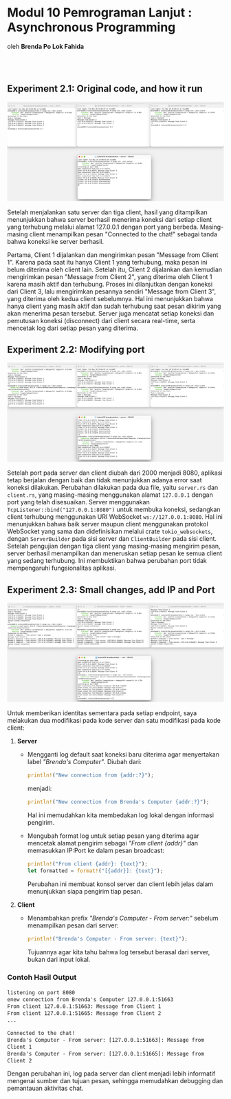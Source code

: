 # Modul 10 Pemrograman Lanjut : Asynchronous Programming
oleh **Brenda Po Lok Fahida**

<br>
<br>



## Experiment 2.1: Original code, and how it run
<img src="image/image_1.png">

<br>


Setelah menjalankan satu server dan tiga client, hasil yang ditampilkan menunjukkan bahwa server berhasil menerima koneksi dari setiap client yang terhubung melalui alamat 127.0.0.1 dengan port yang berbeda. Masing-masing client menampilkan pesan "Connected to the chat!" sebagai tanda bahwa koneksi ke server berhasil.

Pertama, Client 1 dijalankan dan mengirimkan pesan "Message from Client 1". Karena pada saat itu hanya Client 1 yang terhubung, maka pesan ini belum diterima oleh client lain. Setelah itu, Client 2 dijalankan dan kemudian mengirimkan pesan "Message from Client 2", yang diterima oleh Client 1 karena masih aktif dan terhubung. Proses ini dilanjutkan dengan koneksi dari Client 3, lalu mengirimkan pesannya sendiri "Message from Client 3", yang diterima oleh kedua client sebelumnya. Hal ini menunjukkan bahwa hanya client yang masih aktif dan sudah terhubung saat pesan dikirim yang akan menerima pesan tersebut. Server juga mencatat setiap koneksi dan pemutusan koneksi (disconnect) dari client secara real-time, serta mencetak log dari setiap pesan yang diterima. 



## Experiment 2.2: Modifying port
<img src="image/image_2.png">

<br>

Setelah port pada server dan client diubah dari 2000 menjadi 8080, aplikasi tetap berjalan dengan baik dan tidak menunjukkan adanya error saat koneksi dilakukan. Perubahan dilakukan pada dua file, yaitu `server.rs` dan `client.rs`, yang masing-masing menggunakan alamat `127.0.0.1` dengan port yang telah disesuaikan. Server menggunakan `TcpListener::bind("127.0.0.1:8080")` untuk membuka koneksi, sedangkan client terhubung menggunakan URI WebSocket `ws://127.0.0.1:8080`. Hal ini menunjukkan bahwa baik server maupun client menggunakan protokol WebSocket yang sama dan didefinisikan melalui crate `tokio_websockets`, dengan `ServerBuilder` pada sisi server dan `ClientBuilder` pada sisi client. Setelah pengujian dengan tiga client yang masing-masing mengirim pesan, server berhasil menampilkan dan meneruskan setiap pesan ke semua client yang sedang terhubung. Ini membuktikan bahwa perubahan port tidak mempengaruhi fungsionalitas aplikasi.


## Experiment 2.3: Small changes, add IP and Port
<img src="image/image_3.png">

<br>

Untuk memberikan identitas sementara pada setiap endpoint, saya melakukan dua modifikasi pada kode server dan satu modifikasi pada kode client:

1. **Server**

   * Mengganti log default saat koneksi baru diterima agar menyertakan label *"Brenda's Computer"*. Diubah dari:

     ```rust
     println!("New connection from {addr:?}");
     ```

     menjadi:

     ```rust
     println!("New connection from Brenda's Computer {addr:?}");
     ```

     Hal ini memudahkan kita membedakan log lokal dengan informasi pengirim.

   * Mengubah format log untuk setiap pesan yang diterima agar mencetak alamat pengirim sebagai *"From client {addr}"* dan memasukkan IP\:Port ke dalam pesan broadcast:

     ```rust
     println!("From client {addr}: {text}");
     let formatted = format!("[{addr}]: {text}");
     ```

     Perubahan ini membuat konsol server dan client lebih jelas dalam menunjukkan siapa pengirim tiap pesan.

2. **Client**

   * Menambahkan prefix *"Brenda's Computer - From server:"* sebelum menampilkan pesan dari server:

     ```rust
     println!("Brenda's Computer - From server: {text}");
     ```

     Tujuannya agar kita tahu bahwa log tersebut berasal dari server, bukan dari input lokal.

### Contoh Hasil Output

```
listening on port 8080
enew connection from Brenda's Computer 127.0.0.1:51663
From client 127.0.0.1:51663: Message from Client 1
From client 127.0.0.1:51665: Message from Client 2
...
```

```
Connected to the chat!
Brenda's Computer - From server: [127.0.0.1:51663]: Message from Client 1
Brenda's Computer - From server: [127.0.0.1:51665]: Message from Client 2
```

Dengan perubahan ini, log pada server dan client menjadi lebih informatif mengenai sumber dan tujuan pesan, sehingga memudahkan debugging dan pemantauan aktivitas chat.

